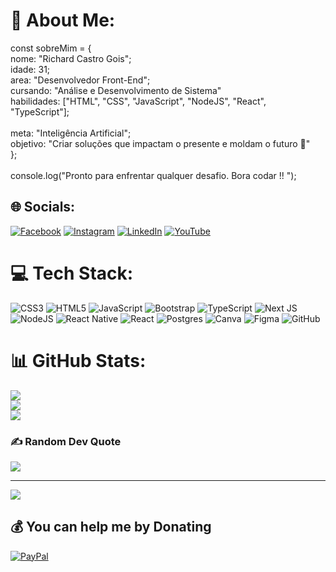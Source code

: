 # 💫 About Me:
const sobreMim = {<br>           nome: "Richard Castro Gois";<br>           idade: 31;<br>           area: "Desenvolvedor Front-End";<br>           cursando: "Análise e Desenvolvimento de Sistema"<br>           habilidades: ["HTML", "CSS", "JavaScript", "NodeJS", "React", "TypeScript"];<br><br>           meta: "Inteligência Artificial";<br>           objetivo: "Criar soluções que impactam o presente e moldam o futuro 🚀"<br>};<br><br>console.log("Pronto para enfrentar qualquer desafio. Bora codar !! ");


## 🌐 Socials:
[![Facebook](https://img.shields.io/badge/Facebook-%231877F2.svg?logo=Facebook&logoColor=white)]((https://www.facebook.com/richard.castro.980/)) [![Instagram](https://img.shields.io/badge/Instagram-%23E4405F.svg?logo=Instagram&logoColor=white)](https://instagram.com/https://www.instagram.com/richardcastrogois/) [![LinkedIn](https://img.shields.io/badge/LinkedIn-%230077B5.svg?logo=linkedin&logoColor=white)](https://linkedin.com/in/www.linkedin.com/in/richard-castro-00a6b42bb) [![YouTube](https://img.shields.io/badge/YouTube-%23FF0000.svg?logo=YouTube&logoColor=white)](https://youtube.com/@https://www.youtube.com/@richardcastro115) 

# 💻 Tech Stack:
![CSS3](https://img.shields.io/badge/css3-%231572B6.svg?style=for-the-badge&logo=css3&logoColor=white) ![HTML5](https://img.shields.io/badge/html5-%23E34F26.svg?style=for-the-badge&logo=html5&logoColor=white) ![JavaScript](https://img.shields.io/badge/javascript-%23323330.svg?style=for-the-badge&logo=javascript&logoColor=%23F7DF1E) ![Bootstrap](https://img.shields.io/badge/bootstrap-%238511FA.svg?style=for-the-badge&logo=bootstrap&logoColor=white) ![TypeScript](https://img.shields.io/badge/typescript-%23007ACC.svg?style=for-the-badge&logo=typescript&logoColor=white) ![Next JS](https://img.shields.io/badge/Next-black?style=for-the-badge&logo=next.js&logoColor=white) ![NodeJS](https://img.shields.io/badge/node.js-6DA55F?style=for-the-badge&logo=node.js&logoColor=white) ![React Native](https://img.shields.io/badge/react_native-%2320232a.svg?style=for-the-badge&logo=react&logoColor=%2361DAFB) ![React](https://img.shields.io/badge/react-%2320232a.svg?style=for-the-badge&logo=react&logoColor=%2361DAFB) ![Postgres](https://img.shields.io/badge/postgres-%23316192.svg?style=for-the-badge&logo=postgresql&logoColor=white) ![Canva](https://img.shields.io/badge/Canva-%2300C4CC.svg?style=for-the-badge&logo=Canva&logoColor=white) ![Figma](https://img.shields.io/badge/figma-%23F24E1E.svg?style=for-the-badge&logo=figma&logoColor=white) ![GitHub](https://img.shields.io/badge/github-%23121011.svg?style=for-the-badge&logo=github&logoColor=white)
# 📊 GitHub Stats:
![](https://github-readme-stats.vercel.app/api?username=richardcastrogois&theme=react&hide_border=false&include_all_commits=true&count_private=true)<br/>
![](https://github-readme-streak-stats.herokuapp.com/?user=richardcastrogois&theme=react&hide_border=false)<br/>
![](https://github-readme-stats.vercel.app/api/top-langs/?username=richardcastrogois&theme=react&hide_border=false&include_all_commits=true&count_private=true&layout=compact)

### ✍️ Random Dev Quote
![](https://quotes-github-readme.vercel.app/api?type=horizontal&theme=radical)

---
[![](https://visitcount.itsvg.in/api?id=richardcastrogois&icon=0&color=0)](https://visitcount.itsvg.in)

  ## 💰 You can help me by Donating
  [![PayPal](https://img.shields.io/badge/PayPal-00457C?style=for-the-badge&logo=paypal&logoColor=white)](https://paypal.me/richard.castrogois@gmail.com) 

  
<!-- Proudly created with GPRM ( https://gprm.itsvg.in ) -->
